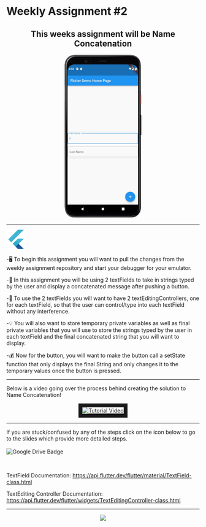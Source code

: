 # Weekly Assignment #2

<div id="header" align="center">
<h2>
  This weeks assignment will be Name Concatenation
</h2>
</div>

  
 <div align="center">
<img src = "https://github.com/SiGMobileUIUC/WeeklyAssignments/blob/main/pictures/weekly_assignment_2.gif?raw=true" width= "200"/>
</div>

<div align="left">

---

<div>
<img src = "https://raw.githubusercontent.com/devicons/devicon/master/icons/flutter/flutter-original.svg" width = "50px">
</div>

-:desktop_computer: To begin this assignment you will want to pull the changes from the weekly assignment repository and start your debugger for your emulator.

-:floppy_disk: In this assignment you will be using 2 textFields to take in strings typed by the user and display a concatenated message after pushing a button.

-:vhs: To use the 2 textFields you will want to have 2 textEditingControllers, one for each textField, so that the user can control/type into each textField without any interference. 

-:bulb: You will also want to store temporary private variables as well as final private variables that you will use to store the strings typed by the user in each textField and the final concatenated string that you will want to display.

-:moneybag: Now for the button, you will want to make the button call a setState function that only displays the final String and only changes it to the temporary values once the button is pressed. 


---
Below is a video going over the process behind creating the solution to Name Concatenation!

<div align="center">

<a href="https://www.youtube.com/watch?v=b_sQ9bMltGU">
  <img src="https://img.youtube.com/vi/b_sQ9bMltGU/0.jpg" 
       alt="Tutorial Video" 
       width="240" 
       height="180" 
       border="10" />
</a>
</div>

---

<div align="left">
If you are stuck/confused by any of the steps click on the icon below to go to the slides which provide more detailed steps.
</div>

<div>
&nbsp;
</div>

<div align = "left>

<a href="https://docs.google.com/presentation/d/1IHM83iHkSUcHfKUi7qxKUPJAQy8jlp07rkNyiG3VQ9E/edit?usp=sharing">
    <img src="https://img.shields.io/badge/Slides-yellow?style=for-the-badge&logo=google drive&logoColor=white" alt="Google Drive Badge"/>
    
&nbsp;

TextField Documentation: https://api.flutter.dev/flutter/material/TextField-class.html

TextEditing Controller Documentation: https://api.flutter.dev/flutter/widgets/TextEditingController-class.html

</div>

---

<div align="center">
 <img src="https://media.giphy.com/media/26tn33aiTi1jkl6H6/giphy.gif" width="200"/>
</div>


